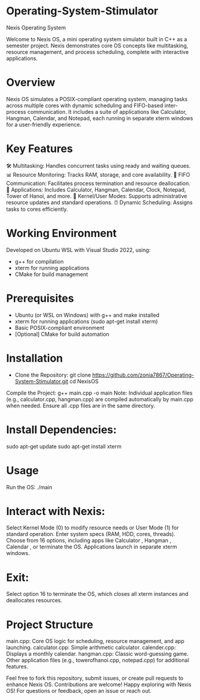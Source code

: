 # Operating-System-Stimulator
Nexis Operating System 

Welcome to Nexis OS, a mini operating system simulator built in C++ as a semester project. Nexis demonstrates core OS concepts like multitasking, resource management, and process scheduling, complete with interactive applications. 

# Overview
Nexis OS simulates a POSIX-compliant operating system, managing tasks across multiple cores with dynamic scheduling and FIFO-based inter-process communication. It includes a suite of applications like Calculator, Hangman, Calendar, and Notepad, each running in separate xterm windows for a user-friendly experience.

# Key Features
🛠️ Multitasking: Handles concurrent tasks using ready and waiting queues.
📊 Resource Monitoring: Tracks RAM, storage, and core availability.
🔄 FIFO Communication: Facilitates process termination and resource deallocation.
📱 Applications: Includes Calculator, Hangman, Calendar, Clock, Notepad, Tower of Hanoi, and more.
🔧 Kernel/User Modes: Supports administrative resource updates and standard operations.
⏰ Dynamic Scheduling: Assigns tasks to cores efficiently.

# Working Environment
Developed on Ubuntu WSL with Visual Studio 2022, using:
- g++ for compilation
- xterm for running applications
- CMake for build management

# Prerequisites
- Ubuntu (or WSL on Windows) with g++ and make installed
- xterm for running applications (sudo apt-get install xterm)
- Basic POSIX-compliant environment
- [Optional] CMake for build automation

# Installation
- Clone the Repository:
git clone https://github.com/zonia7867/Operating-System-Stimulator.git
cd NexisOS

Compile the Project:
g++ main.cpp -o main
Note: Individual application files (e.g., calculator.cpp, hangman.cpp) are compiled automatically by main.cpp when needed. Ensure all .cpp files are in the same directory.

# Install Dependencies:
sudo apt-get update
sudo apt-get install xterm

# Usage
Run the OS:
./main

# Interact with Nexis:
Select Kernel Mode (0) to modify resource needs or User Mode (1) for standard operation.
Enter system specs (RAM, HDD, cores, threads).
Choose from 16 options, including apps like Calculator , Hangman , Calendar , or terminate the OS.
Applications launch in separate xterm windows.

# Exit:
Select option 16 to terminate the OS, which closes all xterm instances and deallocates resources.

# Project Structure

main.cpp: Core OS logic for scheduling, resource management, and app launching.
calculator.cpp: Simple arithmetic calculator.
calender.cpp: Displays a monthly calendar.
hangman.cpp: Classic word-guessing game.
Other application files (e.g., towerofhanoi.cpp, notepad.cpp) for additional features.

Feel free to fork this repository, submit issues, or create pull requests to enhance Nexis OS. Contributions are welcome!
Happy exploring with Nexis OS!  For questions or feedback, open an issue or reach out.
